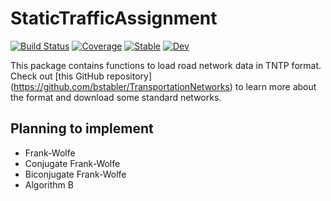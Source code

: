 # StaticTrafficAssignment

[![Build Status](https://github.com/SaiKiran92/StaticTrafficAssignment.jl/workflows/CI/badge.svg)](https://github.com/SaiKiran92/StaticTrafficAssignment.jl/actions)
[![Coverage](https://codecov.io/gh/SaiKiran92/StaticTrafficAssignment.jl/branch/master/graph/badge.svg)](https://codecov.io/gh/SaiKiran92/StaticTrafficAssignment.jl)
[![Stable](https://img.shields.io/badge/docs-stable-blue.svg)](https://SaiKiran92.github.io/StaticTrafficAssignment.jl/stable)
[![Dev](https://img.shields.io/badge/docs-dev-blue.svg)](https://SaiKiran92.github.io/StaticTrafficAssignment.jl/dev)


This package contains functions to load road network data in TNTP format. Check out [this GitHub repository] (https://github.com/bstabler/TransportationNetworks) to learn more about the format and download some standard networks.

## Planning to implement

- Frank-Wolfe
- Conjugate Frank-Wolfe
- Biconjugate Frank-Wolfe
- Algorithm B
